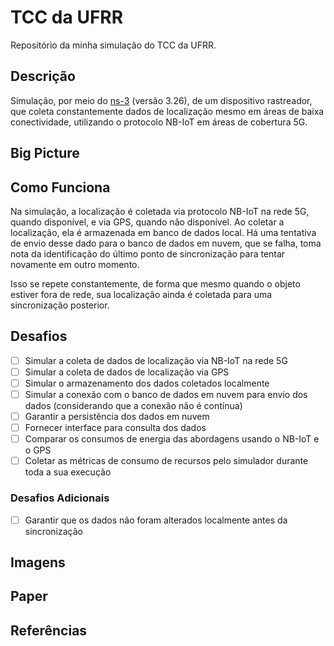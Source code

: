 # TCC da UFRR

Repositório da minha simulação do TCC da UFRR.

## Descrição

Simulação, por meio do [ns-3](https://www.nsnam.org/) (versão 3.26), de um dispositivo rastreador,
que coleta constantemente dados de localização mesmo em áreas de baixa conectividade, utilizando o
protocolo NB-IoT em áreas de cobertura 5G.

## Big Picture

<!-- Em Progresso -->

## Como Funciona

Na simulação, a localização é coletada via protocolo NB-IoT na rede 5G, quando disponível, e via
GPS, quando não disponível. Ao coletar a localização, ela é armazenada em banco de dados local. Há
uma tentativa de envio desse dado para o banco de dados em nuvem, que se falha, toma nota da
identificação do último ponto de sincronização para tentar novamente em outro momento.

Isso se repete constantemente, de forma que mesmo quando o objeto estiver fora de rede, sua
localização ainda é coletada para uma sincronização posterior.

## Desafios

- [ ] Simular a coleta de dados de localização via NB-IoT na rede 5G
- [ ] Simular a coleta de dados de localização via GPS
- [ ] Simular o armazenamento dos dados coletados localmente
- [ ] Simular a conexão com o banco de dados em nuvem para envio dos dados (considerando que a
conexão não é contínua)
- [ ] Garantir a persistência dos dados em nuvem
- [ ] Fornecer interface para consulta dos dados
- [ ] Comparar os consumos de energia das abordagens usando o NB-IoT e o GPS
- [ ] Coletar as métricas de consumo de recursos pelo simulador durante toda a sua execução

### Desafios Adicionais

- [ ] Garantir que os dados não foram alterados localmente antes da sincronização

## Imagens

<!-- Em Progresso -->

## Paper

<!-- Em Progresso -->

## Referências

<!-- Em Progresso -->
